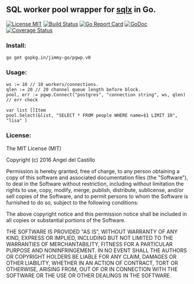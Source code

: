 ## SQL worker pool wrapper for [sqlx](https://github.com/jmoiron/sqlx) in Go.

[![License MIT](https://img.shields.io/npm/l/express.svg)](http://opensource.org/licenses/MIT)
[![Build Status](https://travis-ci.org/jimmy-go/pgwp.svg?branch=master)](https://travis-ci.org/jimmy-go/pgwp)
[![Go Report Card](https://goreportcard.com/badge/github.com/jimmy-go/pgwp)](https://goreportcard.com/report/github.com/jimmy-go/pgwp)
[![GoDoc](http://godoc.org/github.com/jimmy-go/pgwp?status.png)](http://godoc.org/github.com/jimmy-go/pgwp)
[![Coverage Status](https://coveralls.io/repos/github/jimmy-go/pgwp/badge.svg?branch=master&1)](https://coveralls.io/github/jimmy-go/pgwp?branch=master&1)

### Install:

```
go get gopkg.in/jimmy-go/pgwp.v0
```

### Usage:

```
ws := 10 // 10 workers/connections.
qlen := 20 // 20 channel queue length before block.
pool, err := pgwp.Connect("postgres", "connection string", ws, qlen)
// err check

var list []Item
pool.Select(&list, "SELECT * FROM people WHERE name=$1 LIMIT 10", "lisa" )
```

### License:

The MIT License (MIT)

Copyright (c) 2016 Angel del Castillo

Permission is hereby granted, free of charge, to any person obtaining a copy
of this software and associated documentation files (the "Software"), to deal
in the Software without restriction, including without limitation the rights
to use, copy, modify, merge, publish, distribute, sublicense, and/or sell
copies of the Software, and to permit persons to whom the Software is
furnished to do so, subject to the following conditions:

The above copyright notice and this permission notice shall be included in all
copies or substantial portions of the Software.

THE SOFTWARE IS PROVIDED "AS IS", WITHOUT WARRANTY OF ANY KIND, EXPRESS OR
IMPLIED, INCLUDING BUT NOT LIMITED TO THE WARRANTIES OF MERCHANTABILITY,
FITNESS FOR A PARTICULAR PURPOSE AND NONINFRINGEMENT. IN NO EVENT SHALL THE
AUTHORS OR COPYRIGHT HOLDERS BE LIABLE FOR ANY CLAIM, DAMAGES OR OTHER
LIABILITY, WHETHER IN AN ACTION OF CONTRACT, TORT OR OTHERWISE, ARISING FROM,
OUT OF OR IN CONNECTION WITH THE SOFTWARE OR THE USE OR OTHER DEALINGS IN THE
SOFTWARE.
